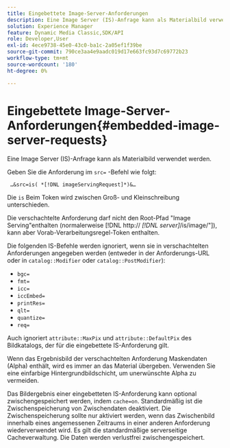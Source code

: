 ```yaml
---
title: Eingebettete Image-Server-Anforderungen
description: Eine Image Server (IS)-Anfrage kann als Materialbild verwendet werden.
solution: Experience Manager
feature: Dynamic Media Classic,SDK/API
role: Developer,User
exl-id: 4ece9738-45e0-43c0-ba1c-2a05ef1f39be
source-git-commit: 790ce3aa4e9aadc019d17e663fc93d7c69772b23
workflow-type: tm+mt
source-wordcount: '180'
ht-degree: 0%

---
```


# Eingebettete Image-Server-Anforderungen{#embedded-image-server-requests}

Eine Image Server (IS)-Anfrage kann als Materialbild verwendet werden.

Geben Sie die Anforderung im `src=` -Befehl wie folgt:

` …&src=is( *[!DNL imageServingRequest]*)&…`

Die `is` Beim Token wird zwischen Groß- und Kleinschreibung unterschieden.

Die verschachtelte Anforderung darf nicht den Root-Pfad &quot;Image Serving&quot;enthalten (normalerweise [!DNL http:// *[!DNL server]*/is/image/"]), kann aber Vorab-Verarbeitungsregel-Token enthalten.

Die folgenden IS-Befehle werden ignoriert, wenn sie in verschachtelten Anforderungen angegeben werden (entweder in der Anforderungs-URL oder in `catalog::Modifier` oder `catalog::PostModifier`):

* `bgc=`
* `fmt=`
* `icc=`
* `iccEmbed=`
* `printRes=`
* `qlt=`
* `quantize=`
* `req=`

Auch ignoriert `attribute::MaxPix` und `attribute::DefaultPix` des Bildkatalogs, der für die eingebettete IS-Anforderung gilt.

Wenn das Ergebnisbild der verschachtelten Anforderung Maskendaten (Alpha) enthält, wird es immer an das Material übergeben. Verwenden Sie eine einfarbige Hintergrundbildschicht, um unerwünschte Alpha zu vermeiden.

Das Bildergebnis einer eingebetteten IS-Anforderung kann optional zwischengespeichert werden, indem `cache=on`. Standardmäßig ist die Zwischenspeicherung von Zwischendaten deaktiviert. Die Zwischenspeicherung sollte nur aktiviert werden, wenn das Zwischenbild innerhalb eines angemessenen Zeitraums in einer anderen Anforderung wiederverwendet wird. Es gilt die standardmäßige serverseitige Cacheverwaltung. Die Daten werden verlustfrei zwischengespeichert.
